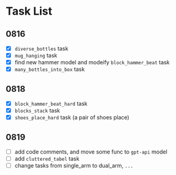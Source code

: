 # Task List

## 0816

- [x] `diverse_bottles` task
- [x] `mug_hanging` task
- [x] find new hammer model and modeify `block_hammer_beat` task
- [x] `many_bottles_into_box` task

## 0818

- [x] `block_hammer_beat_hard` task
- [x] `blocks_stack` task
- [x] `shoes_place_hard` task (a pair of shoes place)

## 0819

- [ ] add code comments, and move some func to `gpt-api` model
- [ ] add `cluttered_tabel` task
- [ ] change tasks from single_arm to dual_arm, `...`